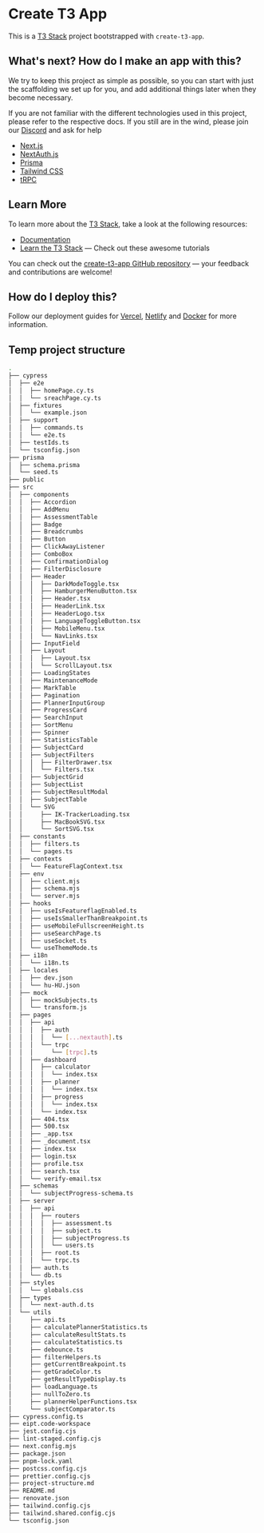 # Create T3 App

This is a [T3 Stack](https://create.t3.gg/) project bootstrapped with `create-t3-app`.

## What's next? How do I make an app with this?

We try to keep this project as simple as possible, so you can start with just the scaffolding we set up for you, and add additional things later when they become necessary.

If you are not familiar with the different technologies used in this project, please refer to the respective docs. If you still are in the wind, please join our [Discord](https://t3.gg/discord) and ask for help

- [Next.js](https://nextjs.org)
- [NextAuth.js](https://next-auth.js.org)
- [Prisma](https://prisma.io)
- [Tailwind CSS](https://tailwindcss.com)
- [tRPC](https://trpc.io)

## Learn More

To learn more about the [T3 Stack](https://create.t3.gg/), take a look at the following resources:

- [Documentation](https://create.t3.gg/)
- [Learn the T3 Stack](https://create.t3.gg/en/faq#what-learning-resources-are-currently-available) — Check out these awesome tutorials

You can check out the [create-t3-app GitHub repository](https://github.com/t3-oss/create-t3-app) — your feedback and contributions are welcome!

## How do I deploy this?

Follow our deployment guides for [Vercel](https://create.t3.gg/en/deployment/vercel), [Netlify](https://create.t3.gg/en/deployment/netlify) and [Docker](https://create.t3.gg/en/deployment/docker) for more information.

## Temp project structure

```bash
.
├── cypress
│  ├── e2e
│  │  ├── homePage.cy.ts
│  │  └── sreachPage.cy.ts
│  ├── fixtures
│  │  └── example.json
│  ├── support
│  │  ├── commands.ts
│  │  └── e2e.ts
│  ├── testIds.ts
│  └── tsconfig.json
├── prisma
│  ├── schema.prisma
│  └── seed.ts
├── public
├── src
│  ├── components
│  │  ├── Accordion
│  │  ├── AddMenu
│  │  ├── AssessmentTable
│  │  ├── Badge
│  │  ├── Breadcrumbs
│  │  ├── Button
│  │  ├── ClickAwayListener
│  │  ├── ComboBox
│  │  ├── ConfirmationDialog
│  │  ├── FilterDisclosure
│  │  ├── Header
│  │  │  ├── DarkModeToggle.tsx
│  │  │  ├── HamburgerMenuButton.tsx
│  │  │  ├── Header.tsx
│  │  │  ├── HeaderLink.tsx
│  │  │  ├── HeaderLogo.tsx
│  │  │  ├── LanguageToggleButton.tsx
│  │  │  ├── MobileMenu.tsx
│  │  │  └── NavLinks.tsx
│  │  ├── InputField
│  │  ├── Layout
│  │  │  ├── Layout.tsx
│  │  │  └── ScrollLayout.tsx
│  │  ├── LoadingStates
│  │  ├── MaintenanceMode
│  │  ├── MarkTable
│  │  ├── Pagination
│  │  ├── PlannerInputGroup
│  │  ├── ProgressCard
│  │  ├── SearchInput
│  │  ├── SortMenu
│  │  ├── Spinner
│  │  ├── StatisticsTable
│  │  ├── SubjectCard
│  │  ├── SubjectFilters
│  │  │  ├── FilterDrawer.tsx
│  │  │  └── Filters.tsx
│  │  ├── SubjectGrid
│  │  ├── SubjectList
│  │  ├── SubjectResultModal
│  │  ├── SubjectTable
│  │  └── SVG
│  │     ├── IK-TrackerLoading.tsx
│  │     ├── MacBookSVG.tsx
│  │     └── SortSVG.tsx
│  ├── constants
│  │  ├── filters.ts
│  │  └── pages.ts
│  ├── contexts
│  │  └── FeatureFlagContext.tsx
│  ├── env
│  │  ├── client.mjs
│  │  ├── schema.mjs
│  │  └── server.mjs
│  ├── hooks
│  │  ├── useIsFeatureflagEnabled.ts
│  │  ├── useIsSmallerThanBreakpoint.ts
│  │  ├── useMobileFullscreenHeight.ts
│  │  ├── useSearchPage.ts
│  │  ├── useSocket.ts
│  │  └── useThemeMode.ts
│  ├── i18n
│  │  └── i18n.ts
│  ├── locales
│  │  ├── dev.json
│  │  └── hu-HU.json
│  ├── mock
│  │  ├── mockSubjects.ts
│  │  └── transform.js
│  ├── pages
│  │  ├── api
│  │  │  ├── auth
│  │  │  │  └── [...nextauth].ts
│  │  │  └── trpc
│  │  │     └── [trpc].ts
│  │  ├── dashboard
│  │  │  ├── calculator
│  │  │  │  └── index.tsx
│  │  │  ├── planner
│  │  │  │  └── index.tsx
│  │  │  ├── progress
│  │  │  │  └── index.tsx
│  │  │  └── index.tsx
│  │  ├── 404.tsx
│  │  ├── 500.tsx
│  │  ├── _app.tsx
│  │  ├── _document.tsx
│  │  ├── index.tsx
│  │  ├── login.tsx
│  │  ├── profile.tsx
│  │  ├── search.tsx
│  │  └── verify-email.tsx
│  ├── schemas
│  │  └── subjectProgress-schema.ts
│  ├── server
│  │  ├── api
│  │  │  ├── routers
│  │  │  │  ├── assessment.ts
│  │  │  │  ├── subject.ts
│  │  │  │  ├── subjectProgress.ts
│  │  │  │  └── users.ts
│  │  │  ├── root.ts
│  │  │  └── trpc.ts
│  │  ├── auth.ts
│  │  └── db.ts
│  ├── styles
│  │  └── globals.css
│  ├── types
│  │  └── next-auth.d.ts
│  └── utils
│     ├── api.ts
│     ├── calculatePlannerStatistics.ts
│     ├── calculateResultStats.ts
│     ├── calculateStatistics.ts
│     ├── debounce.ts
│     ├── filterHelpers.ts
│     ├── getCurrentBreakpoint.ts
│     ├── getGradeColor.ts
│     ├── getResultTypeDisplay.ts
│     ├── loadLanguage.ts
│     ├── nullToZero.ts
│     ├── plannerHelperFunctions.tsx
│     └── subjectComparator.ts
├── cypress.config.ts
├── eipt.code-workspace
├── jest.config.cjs
├── lint-staged.config.cjs
├── next.config.mjs
├── package.json
├── pnpm-lock.yaml
├── postcss.config.cjs
├── prettier.config.cjs
├── project-structure.md
├── README.md
├── renovate.json
├── tailwind.config.cjs
├── tailwind.shared.config.cjs
└── tsconfig.json
```
